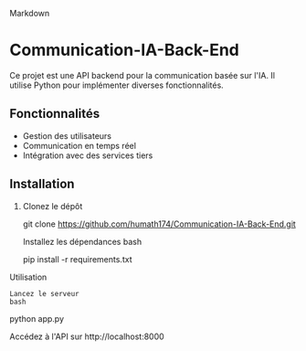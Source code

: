 Markdown

# Communication-IA-Back-End

Ce projet est une API backend pour la communication basée sur l'IA. Il utilise Python pour implémenter diverses fonctionnalités.

## Fonctionnalités
- Gestion des utilisateurs
- Communication en temps réel
- Intégration avec des services tiers

## Installation
1. Clonez le dépôt

   git clone https://github.com/humath174/Communication-IA-Back-End.git

    Installez les dépendances
    bash

    pip install -r requirements.txt

Utilisation

    Lancez le serveur
    bash

python app.py

Accédez à l'API sur http://localhost:8000
